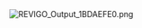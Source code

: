 <img src="http://eagle.fish.washington.edu/cnidarian/skitch/REVIGO_Output_1BDAEFE0.png" alt="REVIGO_Output_1BDAEFE0.png"/>
